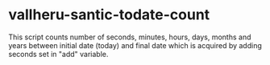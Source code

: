 # vallheru-santic-todate-count
This script counts number of seconds, minutes, hours, days, months and years between initial date (today) and final date which is acquired by adding seconds  set in "add" variable.
